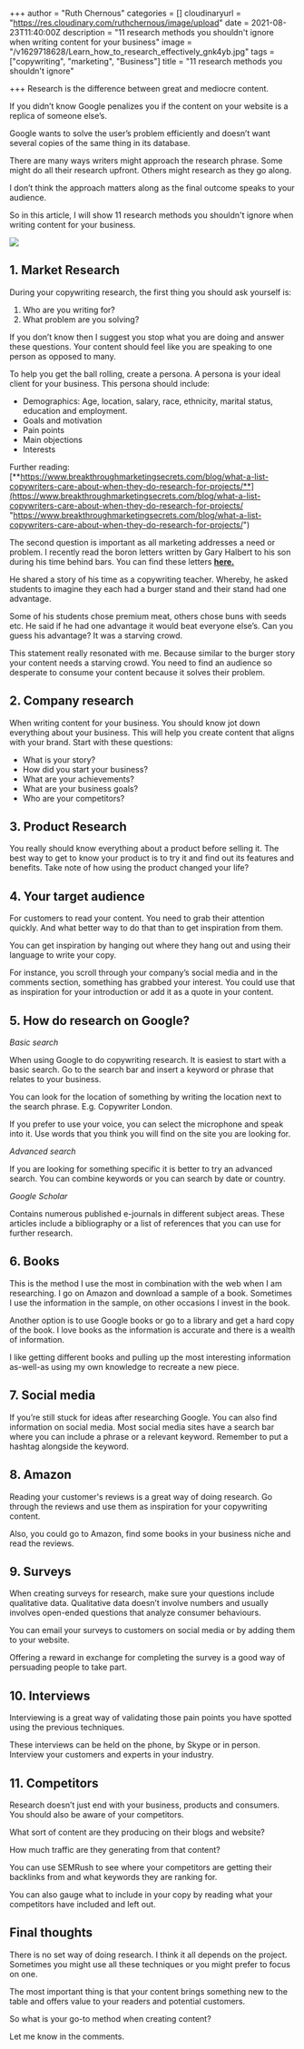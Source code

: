 +++
author = "Ruth Chernous"
categories = []
cloudinaryurl = "https://res.cloudinary.com/ruthchernous/image/upload"
date = 2021-08-23T11:40:00Z
description = "11 research methods you shouldn't ignore when writing content for your business"
image = "/v1629718628/Learn_how_to_research_effectively_gnk4yb.jpg"
tags = ["copywriting", "marketing", "Business"]
title = "11 research methods you shouldn't ignore"

+++
Research is the difference between great and mediocre content.

If you didn’t know Google penalizes you if the content on your website is a replica of someone else’s.

Google wants to solve the user’s problem efficiently and doesn’t want several copies of the same thing in its database.

There are many ways writers might approach the research phrase. Some might do all their research upfront. Others might research as they go along.

I don’t think the approach matters along as the final outcome speaks to your audience.

So in this article, I will show 11 research methods you shouldn't ignore when writing content for your business.

![](https://res.cloudinary.com/ruthchernous/image/upload/v1634432873/11_research_tips_you_shouldn_t_ignore_ts7hls.jpg)

## **1. Market Research**

During your copywriting research, the first thing you should ask yourself is:

1. Who are you writing for?
2. What problem are you solving?

If you don’t know then I suggest you stop what you are doing and answer these questions. Your content should feel like you are speaking to one person as opposed to many.

To help you get the ball rolling, create a persona. A persona is your ideal client for your business. This persona should include:

* Demographics: Age, location, salary, race, ethnicity, marital status, education and employment.
* Goals and motivation
* Pain points
* Main objections
* Interests

Further reading: [**https://www.breakthroughmarketingsecrets.com/blog/what-a-list-copywriters-care-about-when-they-do-research-for-projects/**](https://www.breakthroughmarketingsecrets.com/blog/what-a-list-copywriters-care-about-when-they-do-research-for-projects/ "https://www.breakthroughmarketingsecrets.com/blog/what-a-list-copywriters-care-about-when-they-do-research-for-projects/")

The second question is important as all marketing addresses a need or problem. I recently read the boron letters written by Gary Halbert to his son during his time behind bars. You can find these letters [**here.**](https://morgancrozier.com/boron-letters/)

He shared a story of his time as a copywriting teacher. Whereby, he asked students to imagine they each had a burger stand and their stand had one advantage.

Some of his students chose premium meat, others chose buns with seeds etc. He said if he had one advantage it would beat everyone else’s. Can you guess his advantage? It was a starving crowd.

This statement really resonated with me. Because similar to the burger story your content needs a starving crowd. You need to find an audience so desperate to consume your content because it solves their problem.

## **2. Company research**

When writing content for your business.  You should know jot down everything about your business. This will help you create content that aligns with your brand. Start with these questions:

* What is your story?
* How did you start your business?
* What are your achievements?
* What are your business goals?
* Who are your competitors?

## **3. Product Research**

You really should know everything about a product before selling it. The best way to get to know your product is to try it and find out its features and benefits. Take note of how using the product changed your life?

## **4. Your target audience**

For customers to read your content. You need to grab their attention quickly. And what better way to do that than to get inspiration from them.

You can get inspiration by hanging out where they hang out and using their language to write your copy.

For instance, you scroll through your company’s social media and in the comments section, something has grabbed your interest. You could use that as inspiration for your introduction or add it as a quote in your content.

## **5. How do research on Google?**

_Basic search_

When using Google to do copywriting research. It is easiest to start with a basic search. Go to the search bar and insert a keyword or phrase that relates to your business.

You can look for the location of something by writing the location next to the search phrase. E.g. Copywriter London.

If you prefer to use your voice, you can select the microphone and speak into it. Use words that you think you will find on the site you are looking for.

_Advanced search_

If you are looking for something specific it is better to try an advanced search. You can combine keywords or you can search by date or country.

_Google Scholar_

Contains numerous published e-journals in different subject areas. These articles include a bibliography or a list of references that you can use for further research.

## **6. Books**

This is the method I use the most in combination with the web when I am researching. I go on Amazon and download a sample of a book. Sometimes I use the information in the sample, on other occasions I invest in the book.

Another option is to use Google books or go to a library and get a hard copy of the book. I love books as the information is accurate and there is a wealth of information.

I like getting different books and pulling up the most interesting information as-well-as using my own knowledge to recreate a new piece.

## **7. Social media**

If you’re still stuck for ideas after researching Google. You can also find information on social media. Most social media sites have a search bar where you can include a phrase or a relevant keyword. Remember to put a hashtag alongside the keyword.

## **8. Amazon**

Reading your customer's reviews is a great way of doing research. Go through the reviews and use them as inspiration for your copywriting content.

Also, you could go to Amazon, find some books in your business niche and read the reviews.

## **9. Surveys**

When creating surveys for research, make sure your questions include qualitative data. Qualitative data doesn’t involve numbers and usually involves open-ended questions that analyze consumer behaviours.

You can email your surveys to customers on social media or by adding them to your website.

Offering a reward in exchange for completing the survey is a good way of persuading people to take part.

## **10. Interviews**

Interviewing is a great way of validating those pain points you have spotted using the previous techniques.

These interviews can be held on the phone, by Skype or in person. Interview your customers and experts in your industry.

## **11. Competitors**

Research doesn’t just end with your business, products and consumers. You should also be aware of your competitors.

What sort of content are they producing on their blogs and website?

How much traffic are they generating from that content?

You can use SEMRush to see where your competitors are getting their backlinks from and what keywords they are ranking for.

You can also gauge what to include in your copy by reading what your competitors have included and left out.

## **Final thoughts**

There is no set way of doing research. I think it all depends on the project. Sometimes you might use all these techniques or you might prefer to focus on one.

The most important thing is that your content brings something new to the table and offers value to your readers and potential customers.

So what is your go-to method when creating content?

Let me know in the comments.